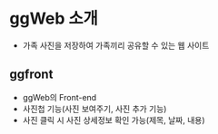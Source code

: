 # ggWeb 소개

- 가족 사진을 저장하여 가족끼리 공유할 수 있는 웹 사이트


## ggfront
- ggWeb의 Front-end
- 사진첩 기능(사진 보여주기, 사진 추가 기능)
- 사진 클릭 시 사진 상세정보 확인 가능(제목, 날짜, 내용)
